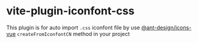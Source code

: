 # vite-plugin-iconfont-css

This plugin is for auto import `.css` iconfont file by use [@ant-design/icons-vue](https://2x.antdv.com/components/icon-cn#API) `createFromIconfontCN` method in your project
